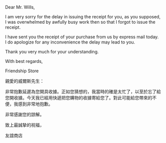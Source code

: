 Dear Mr. Wills,

I am very sorry for the delay in issuing the receipt for you, as you
supposed, I was overwhelmed by awfully busy work then so that I forgot
to issue the receipt.

I have sent you the receipt of your purchase from us by express mail
today. I do apologize for any inconvenience the delay may lead to you.

Thank you very much for your understanding.

With best regards,

Friendship Store

親愛的威爾斯先生：

非常抱歉延遲為您開具收據。正如您猜想的，我當時的確是太忙了，以至於忘了給您開收據。今天我已經用快遞把您購物的收據寄給您了。對此可能給您帶來的不便，我感到非常地抱歉。

非常感謝您的諒解。

致上最誠摯的祝福，

友誼商店
